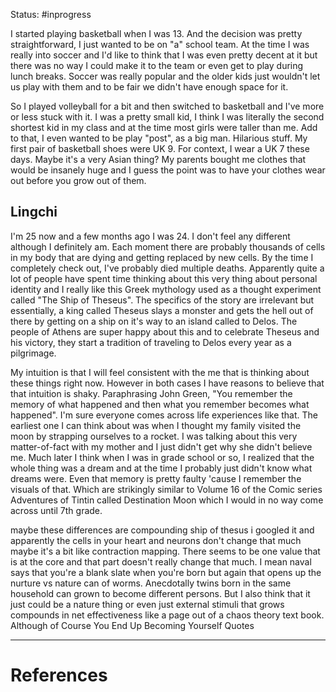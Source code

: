 Status: #inprogress 

I started playing basketball when I was 13. And the decision was pretty straightforward, I just wanted to be on "a" school team. At the time I was really into soccer and I'd like to think that I was even pretty decent at it but there was no way I could make it to the team or even get to play during lunch breaks.
Soccer was really popular and the older kids just wouldn't let us play with them and to be fair we didn't have enough space for it. 

So I played volleyball for a bit and then switched to basketball and I've more or less stuck with it.  I was a pretty small kid, I think I was literally the second shortest kid in my class and at the time most girls were taller than me. Add to that, I even wanted to be play "post", as a big man. Hilarious stuff. My first pair of basketball shoes were UK 9. For context, I wear a UK 7 these days. Maybe it's a very Asian thing? My parents bought me clothes that would be insanely huge and I guess the point was to have your clothes wear out before you grow out of them. 

## Lingchi 
I'm 25 now and a few months ago I was 24. I don't feel any different although I definitely am. Each moment there are probably thousands of cells in my body that are dying and getting replaced by new cells. By the time I completely check out, I've probably died multiple deaths. Apparently quite a lot of people have spent time thinking about this very thing about personal identity and I really like this Greek mythology used as a thought experiment called "The Ship of Theseus". The specifics of the story are irrelevant but essentially, a  king called Theseus slays a monster and gets the hell out of there by getting on a ship on it's way to an island called to Delos. The people of Athens are super happy about this and to celebrate Theseus and his victory, they start a tradition of traveling to Delos every year as a pilgrimage.   

My intuition is that I will feel consistent with the me that is thinking about these things right now. However in both cases I have reasons to believe that that intuition is shaky. Paraphrasing John Green, "You remember the memory of what happened and then what you remember becomes what happened". I'm sure everyone comes across life experiences like that. The earliest one I can think about was when I thought my family visited the moon by strapping ourselves to a rocket. I was talking about this very matter-of-fact with my mother and I just didn't get why she didn't believe me. Much later I think when I was in grade school or so, I realized that the whole thing was a dream and at the time I probably just didn't know what dreams were.  Even that memory is pretty faulty 'cause I remember the visuals of that. Which are strikingly similar to Volume 16 of the Comic series Adventures of Tintin called Destination Moon which I would in no way come across until 7th grade. 



maybe these differences are compounding 
ship of thesus 
i googled it and apparently the cells in your heart and neurons don't change that much
maybe it's a bit like contraction mapping. There seems to be one value that is at the core and that part doesn't really change that much. I mean naval says that you're a blank slate when you're born but again that opens up the nurture vs nature can of worms. Anecdotally twins born in the same household can grown to become different persons. But I also think that it just could be a nature thing or even just external stimuli that grows compounds in net effectiveness like a page out of a chaos theory text book. 
Although of Course You End Up Becoming Yourself Quotes

---
# References
